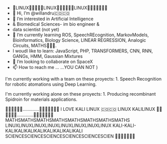 - 🐧LINUX🐧🐧🐧🐧🐧LINUX🐧🐧🐧🐧🐧🐧LINUX🐧🐧🐧🐧🐧🐧🐧
- 👋 Hi, I’m @willandru🇨🇴🇨🇴
- 👀 I’m interested in Artificial Intelligence 
- & Biomedical Sciences- im bio engineer &
-  data scientist (not yet)
- 🌱 I’m currently learning ROS, SpeechREcognition, MarkovModels, Bioinformatics, Biology Science, LINEAR REGRESSION, Analogic Circuits, MATHS🐧🐧🐧.
- I woudl like to learn: JavaScript, PHP, TRANSFORMERS, CNN, RNN, GANGs, HMM, Gaussian Mixtures
- 💞️ I’m looking to collaborate on SpaceX 
- 📫 How to reach me ... ...YOU CAN NOT )

I'm currently working with a team on these proyects:
    1. Speech Recognition for robotic atomations using Deep Learning.

I'm currently working alone on these proyects:
    1. Producing recombinant Spidroin for materials applications.


🐧🐧🐧🐧🐧🐧.............🐧🐧🐧🐧🐧🐧🐧
I LOVE KALI LINUX 🇨🇴🇨🇴
LINUX KALILINUX
🐧🐧🐧🐧🐧🐧.............🐧🐧🐧🐧🐧🐧🐧
MATHSMATHSMATHSMATHSMATHSMATHSMATHSMATHS
LINUXLINUXLINUXLINUXLINUXLINUXLINUXLINUX
KALI-KALI-KALIKALIKALIKALIKALIKALIKALIKALI
SCIENCESCIENCESCIENCESCIENCESCIENCESCIEN
🐧🐧🐧🐧🐧🇨🇴
<!---
willandru/willandru is a ✨ special ✨ repository because its `README.md` (this file) appears on your GitHub profile.
You can click the Preview link to take a look at your changes.
--->
